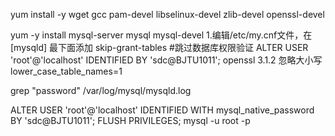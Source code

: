 yum install -y wget gcc pam-devel libselinux-devel zlib-devel openssl-devel

yum -y install mysql-server mysql mysql-devel
1.编辑/etc/my.cnf文件，在 [mysqld] 最下面添加
skip-grant-tables #跳过数据库权限验证
ALTER USER 'root'@'localhost' IDENTIFIED BY 'sdc@BJTU1011';
openssl 3.1.2
忽略大小写
lower_case_table_names=1

grep "password" /var/log/mysql/mysqld.log 


ALTER USER 'root'@'localhost' IDENTIFIED WITH mysql_native_password BY 'sdc@BJTU1011';
FLUSH PRIVILEGES;
mysql -u root -p
